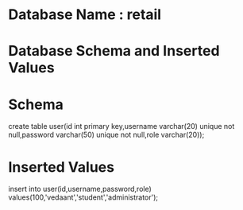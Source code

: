 # Database Name : retail
# Database Schema and Inserted Values

# Schema
create table user(id int primary key,username varchar(20) unique not null,password varchar(50) unique not null,role varchar(20));

# Inserted Values
insert into user(id,username,password,role) values(100,'vedaant','student','administrator');

